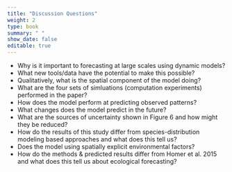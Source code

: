 ```yaml
---
title: "Discussion Questions"
weight: 2
type: book
summary: " "
show_date: false
editable: true
---
```



* Why is it important to forecasting at large scales using dynamic models?
* What new tools/data have the potential to make this possible?
* Qualitatively, what is the spatial component of the model doing?
* What are the four sets of simluations (computation experiments) performed in the paper?
* How does the model perform at predicting observed patterns?
* What changes does the model predict in the future?
* What are the sources of uncertainty shown in Figure 6 and how might they be
  reduced?
* How do the results of this study differ from species-distribution modeling
  based approaches and what does this tell us?
* Does the model using spatially explicit environmental factors?
* How do the methods & predicted results differ from Homer et al. 2015 and what
  does this tell us about ecological forecasting?
